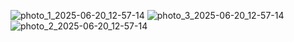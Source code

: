![photo_1_2025-06-20_12-57-14](https://github.com/user-attachments/assets/ba38efab-9c20-4818-9602-42df18de5eb0)
![photo_3_2025-06-20_12-57-14](https://github.com/user-attachments/assets/d95af944-c7cc-4751-974e-c01b6c3dfe5c)
![photo_2_2025-06-20_12-57-14](https://github.com/user-attachments/assets/e05f6cbf-5a2c-4e69-bb0d-1eadeb049460)
